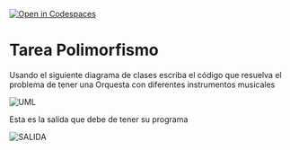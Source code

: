 [![Open in Codespaces](https://classroom.github.com/assets/launch-codespace-7f7980b617ed060a017424585567c406b6ee15c891e84e1186181d67ecf80aa0.svg)](https://classroom.github.com/open-in-codespaces?assignment_repo_id=11229607)
# Tarea Polimorfismo

Usando el siguiente diagrama de clases escriba el código que resuelva el problema de tener una Orquesta con diferentes instrumentos musicales

![UML](imagen/uml.png)

Esta es la salida que debe de tener su programa

![SALIDA](imagen/salida.png)
